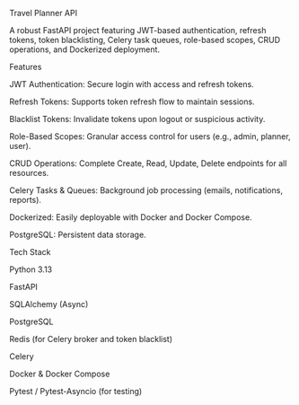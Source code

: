 Travel Planner API

A robust FastAPI project featuring JWT-based authentication, refresh tokens, token blacklisting, Celery task queues, role-based scopes, CRUD operations, and Dockerized deployment.

Features

JWT Authentication: Secure login with access and refresh tokens.

Refresh Tokens: Supports token refresh flow to maintain sessions.

Blacklist Tokens: Invalidate tokens upon logout or suspicious activity.

Role-Based Scopes: Granular access control for users (e.g., admin, planner, user).

CRUD Operations: Complete Create, Read, Update, Delete endpoints for all resources.

Celery Tasks & Queues: Background job processing (emails, notifications, reports).

Dockerized: Easily deployable with Docker and Docker Compose.

PostgreSQL: Persistent data storage.

Tech Stack

Python 3.13

FastAPI

SQLAlchemy (Async)

PostgreSQL

Redis (for Celery broker and token blacklist)

Celery

Docker & Docker Compose

Pytest / Pytest-Asyncio (for testing)
